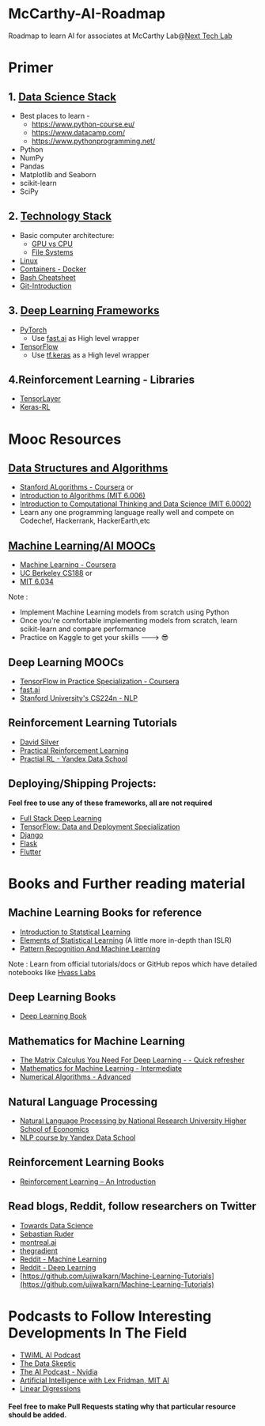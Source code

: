 # McCarthy-AI-Roadmap
Roadmap to learn AI for associates at McCarthy Lab@[Next Tech Lab](https://nextech.io/home)

# Primer
## 1. <u>Data Science Stack</u>
+ Best places to learn - 
    + https://www.python-course.eu/
    + https://www.datacamp.com/ 
    + https://www.pythonprogramming.net/
+ Python
+ NumPy
+ Pandas
+ Matplotlib and Seaborn
+ scikit-learn 
+ SciPy

## 2. <u>Technology Stack</u>
+ Basic computer architecture:
    + [GPU vs CPU](https://blogs.nvidia.com/blog/2009/12/16/whats-the-difference-between-a-cpu-and-a-gpu/)
    + [File Systems](https://wiki.microfocus.com/index.php/File_System_Primer)
+ [Linux](https://www.digitalocean.com/community/tutorials/an-introduction-to-linux-basics)
+ [Containers - Docker](https://docs.docker.com/engine/docker-overview/)
+ [Bash Cheatsheet](https://devhints.io/bash)
+ [Git-Introduction](https://readwrite.com/2013/09/30/understanding-github-a-journey-for-beginners-part-1/) 

## 3. <u>Deep Learning Frameworks </u>
+ [PyTorch](https://pytorch.org/tutorials/) 
    + Use [fast.ai](https://docs.fast.ai/training.html) as High level wrapper
+ [TensorFlow](https://www.tensorflow.org/tutorials/)
    + Use [tf.keras](https://www.tensorflow.org/guide/keras) as a High level wrapper

## 4.Reinforcement Learning - Libraries
+ [TensorLayer](https://github.com/tensorlayer/tensorlayer)
+ [Keras-RL](https://github.com/keras-rl/keras-rl)

# Mooc Resources

## <u>Data Structures and Algorithms</u>
+ [Stanford ALgorithms - Coursera](https://www.coursera.org/specializations/algorithms) or
+ [Introduction to Algorithms (MIT 6.006)](https://ocw.mit.edu/courses/electrical-engineering-and-computer-science/6-006-introduction-to-algorithms-fall-2011/)
+ [Introduction to Computational Thinking and Data Science (MIT 6.0002)](https://ocw.mit.edu/courses/electrical-engineering-and-computer-science/6-0002-introduction-to-computational-thinking-and-data-science-fall-2016/) 
+ Learn any one programming language really well and compete on Codechef, Hackerrank, HackerEarth,etc

## <u>Machine Learning/AI MOOCs</u>
+ [Machine Learning - Coursera](https://www.coursera.org/learn/machine-learning)
+ [UC Berkeley CS188](https://inst.eecs.berkeley.edu/~cs188/fa18/) or
+ [MIT 6.034](https://ocw.mit.edu/courses/electrical-engineering-and-computer-science/6-034-artificial-intelligence-fall-2010/lecture-videos/)

Note :
+ Implement Machine Learning models from scratch using Python
+ Once you're comfortable implementing models from scratch, learn scikit-learn and compare performance
+ Practice on Kaggle to get your skiills ---> :sunglasses:

## Deep Learning MOOCs
+ [TensorFlow in Practice Specialization - Coursera](https://www.coursera.org/specializations/tensorflow-in-practice?)
+ [fast.ai](http://www.fast.ai/)
+ [Stanford University's CS224n - NLP](https://www.youtube.com/watch?v=OQQ-W_63UgQ&list=PL3FW7Lu3i5Jsnh1rnUwq_TcylNr7EkRe6)

## Reinforcement Learning Tutorials
+ [David Silver](https://www.youtube.com/watch?v=2pWv7GOvuf0&list=PL7-jPKtc4r78-wCZcQn5IqyuWhBZ8fOxT)
+ [Practical Reinforcement Learning](https://www.coursera.org/learn/practical-rl)
+ [Practial RL - Yandex Data School](https://github.com/yandexdataschool/Practical_RL)

## Deploying/Shipping Projects:
<b> Feel free to use any of these frameworks, all are not required </b>
+ [Full Stack Deep Learning](https://fullstackdeeplearning.com/)
+ [TensorFlow: Data and Deployment Specialization](https://www.coursera.org/specializations/tensorflow-data-and-deployment?)
+ [Django](https://docs.djangoproject.com/en/3.0/intro/tutorial01/)
+ [Flask](https://www.tutorialspoint.com/flask/index.htm)
+ [Flutter](https://www.tutorialspoint.com/flutter/index.htm)


# Books and Further reading material

## Machine Learning Books for reference
+ [Introduction to Statstical Learning](https://www-bcf.usc.edu/~gareth/ISL/)
+ [Elements of Statistical Learning](https://web.stanford.edu/~hastie/Papers/ESLII.pdf) (A little more in-depth than ISLR)
+ [Pattern Recognition And Machine Learning](http://users.isr.ist.utl.pt/~wurmd/Livros/school/Bishop%20-%20Pattern%20Recognition%20And%20Machine%20Learning%20-%20Springer%20%202006.pdf)


Note : Learn from official tutorials/docs or GitHub repos which have detailed notebooks like [Hvass Labs](https://github.com/Hvass-Labs/TensorFlow-Tutorials)

## Deep Learning Books
+ [Deep Learning Book](http://www.deeplearningbook.org/)

## Mathematics for Machine Learning
+ [The Matrix Calculus You Need For Deep Learning - - Quick refresher](https://arxiv.org/pdf/1802.01528) 
+ [Mathematics for Machine Learning - Intermediate ](https://mml-book.github.io/) 
+ [Numerical Algorithms - Advanced](https://people.csail.mit.edu/jsolomon/share/book/numerical_book.pdf) 

## Natural Language Processing 
+ [Natural Language Processing by National Research University Higher School of Economics](https://www.coursera.org/learn/language-processing)
+ [NLP course by Yandex Data School](https://github.com/yandexdataschool/nlp_course)


## Reinforcement Learning Books
+ [Reinforcement Learning – An Introduction](https://drive.google.com/file/d/1opPSz5AZ_kVa1uWOdOiveNiBFiEOHjkG/view)

## Read blogs, Reddit, follow researchers on Twitter
+ [Towards Data Science](https://towardsdatascience.com/)
+ [Sebastian Ruder](http://ruder.io/)
+ [montreal.ai](https://montrealartificialintelligence.com/)
+ [thegradient](https://thegradient.pub/)
+ [Reddit - Machine Learning](https://www.reddit.com/r/MachineLearning/)
+ [Reddit - Deep Learning](https://www.reddit.com/r/deeplearning/)
+ [https://github.com/ujjwalkarn/Machine-Learning-Tutorials](https://github.com/ujjwalkarn/Machine-Learning-Tutorials)

# Podcasts to Follow Interesting Developments In The Field 

+ [TWIML AI Podcast](https://twimlai.com/tag/podcast/)
+ [The Data Skeptic ](https://open.spotify.com/show/1BZN7H3ikovSejhwQTzNm4?si=gv3IrtPzQs6F9phaHDGpSQ)
+ [The AI Podcast - Nvidia](https://soundcloud.com/theaipodcast)
+ [Artificial Intelligence with Lex Fridman, MIT AI](https://open.spotify.com/show/2MAi0BvDc6GTFvKFPXnkCL) 
+ [Linear Digressions](http://lineardigressions.com/)

#### Feel free to make Pull Requests stating why that particular resource should be added.
